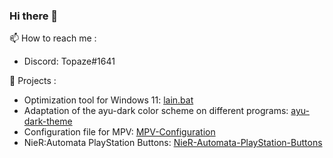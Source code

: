 ### Hi there 👋

📫 How to reach me :
- Discord: Topaze#1641

🔭 Projects :
- Optimization tool for Windows 11: [lain.bat](https://github.com/Nyaldee/lain.bat)
- Adaptation of the ayu-dark color scheme on different programs: [ayu-dark-theme](https://github.com/Nyaldee/ayu-dark-theme)
- Configuration file for MPV: [MPV-Configuration](https://github.com/Nyaldee/MPV-Configuration)
- NieR:Automata PlayStation Buttons: [NieR-Automata-PlayStation-Buttons](https://github.com/Nyaldee/NieR-Automata-PlayStation-Buttons)
